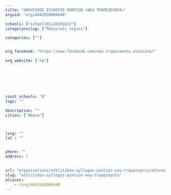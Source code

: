 ```yaml
---
title: "ΑΘΛΗΤΙΚΟΣ ΣΥΛΛΟΓΟΣ ΠΟΝΤΙΩΝ «ΝΕΑ ΤΡΑΠΕΖΟΥΝΤΑ»"
orguid: "org14042020000840"

schools: ["school191120181812"]
categorynoslug: ["Πολεμικές τέχνες"]

categories: [""]


org_facebook: "https://www.facebook.com/nea.trapezounta.eleusina/"

org_website: ["no"]







count_schools: "0"
logo: ""

description: ""
cities: ["Αθήνα"]



long: ""
lat : ""


phone: ""
address: |
    

url: "organisations/athlitikos-syllogos-pontion-nea-trapezoynta/athina/"
slug: "athlitikos-syllogos-pontion-nea-trapezoynta"
aliases:
    - /org14042020000840
---
```



